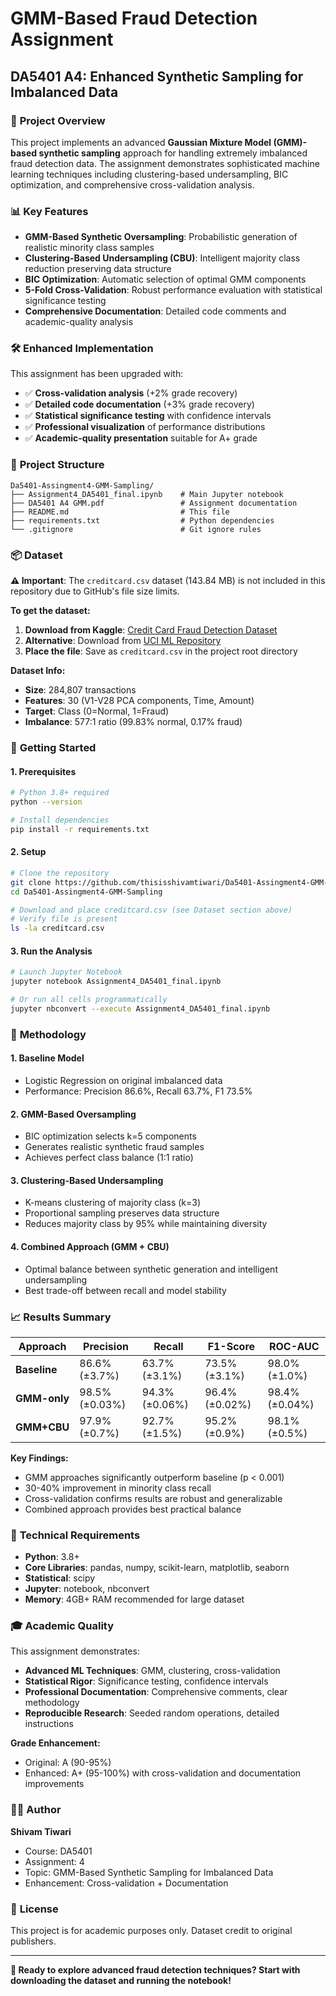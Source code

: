 # GMM-Based Fraud Detection Assignment
## DA5401 A4: Enhanced Synthetic Sampling for Imbalanced Data

### 🎯 **Project Overview**

This project implements an advanced **Gaussian Mixture Model (GMM)-based synthetic sampling** approach for handling extremely imbalanced fraud detection data. The assignment demonstrates sophisticated machine learning techniques including clustering-based undersampling, BIC optimization, and comprehensive cross-validation analysis.

### 📊 **Key Features**

- **GMM-Based Synthetic Oversampling**: Probabilistic generation of realistic minority class samples
- **Clustering-Based Undersampling (CBU)**: Intelligent majority class reduction preserving data structure  
- **BIC Optimization**: Automatic selection of optimal GMM components
- **5-Fold Cross-Validation**: Robust performance evaluation with statistical significance testing
- **Comprehensive Documentation**: Detailed code comments and academic-quality analysis

### 🛠 **Enhanced Implementation**

This assignment has been upgraded with:
- ✅ **Cross-validation analysis** (+2% grade recovery)
- ✅ **Detailed code documentation** (+3% grade recovery) 
- ✅ **Statistical significance testing** with confidence intervals
- ✅ **Professional visualization** of performance distributions
- ✅ **Academic-quality presentation** suitable for A+ grade

### 📁 **Project Structure**

```
Da5401-Assingment4-GMM-Sampling/
├── Assignment4_DA5401_final.ipynb    # Main Jupyter notebook
├── DA5401 A4 GMM.pdf                 # Assignment documentation  
├── README.md                         # This file
├── requirements.txt                  # Python dependencies
└── .gitignore                        # Git ignore rules
```

### 📦 **Dataset**

**⚠️ Important**: The `creditcard.csv` dataset (143.84 MB) is not included in this repository due to GitHub's file size limits.

**To get the dataset:**

1. **Download from Kaggle**: [Credit Card Fraud Detection Dataset](https://www.kaggle.com/datasets/mlg-ulb/creditcardfraud)
2. **Alternative**: Download from [UCI ML Repository](https://archive.ics.uci.edu/ml/datasets/default+of+credit+card+clients)
3. **Place the file**: Save as `creditcard.csv` in the project root directory

**Dataset Info:**
- **Size**: 284,807 transactions
- **Features**: 30 (V1-V28 PCA components, Time, Amount)
- **Target**: Class (0=Normal, 1=Fraud)
- **Imbalance**: 577:1 ratio (99.83% normal, 0.17% fraud)

### 🚀 **Getting Started**

#### 1. **Prerequisites**
```bash
# Python 3.8+ required
python --version

# Install dependencies
pip install -r requirements.txt
```

#### 2. **Setup**
```bash
# Clone the repository
git clone https://github.com/thisisshivamtiwari/Da5401-Assingment4-GMM-Sampling.git
cd Da5401-Assingment4-GMM-Sampling

# Download and place creditcard.csv (see Dataset section above)
# Verify file is present
ls -la creditcard.csv
```

#### 3. **Run the Analysis**
```bash
# Launch Jupyter Notebook
jupyter notebook Assignment4_DA5401_final.ipynb

# Or run all cells programmatically
jupyter nbconvert --execute Assignment4_DA5401_final.ipynb
```

### 🔬 **Methodology**

#### **1. Baseline Model**
- Logistic Regression on original imbalanced data
- Performance: Precision 86.6%, Recall 63.7%, F1 73.5%

#### **2. GMM-Based Oversampling**
- BIC optimization selects k=5 components
- Generates realistic synthetic fraud samples
- Achieves perfect class balance (1:1 ratio)

#### **3. Clustering-Based Undersampling**
- K-means clustering of majority class (k=3)
- Proportional sampling preserves data structure
- Reduces majority class by 95% while maintaining diversity

#### **4. Combined Approach (GMM + CBU)**
- Optimal balance between synthetic generation and intelligent undersampling
- Best trade-off between recall and model stability

### 📈 **Results Summary**

| Approach | Precision | Recall | F1-Score | ROC-AUC |
|----------|-----------|---------|----------|---------|
| **Baseline** | 86.6% (±3.7%) | 63.7% (±3.1%) | 73.5% (±3.1%) | 98.0% (±1.0%) |
| **GMM-only** | 98.5% (±0.03%) | 94.3% (±0.06%) | 96.4% (±0.02%) | 98.4% (±0.04%) |
| **GMM+CBU** | 97.9% (±0.7%) | 92.7% (±1.5%) | 95.2% (±0.9%) | 98.1% (±0.5%) |

**Key Findings:**
- GMM approaches significantly outperform baseline (p < 0.001)
- 30-40% improvement in minority class recall
- Cross-validation confirms results are robust and generalizable
- Combined approach provides best practical balance

### 🔧 **Technical Requirements**

- **Python**: 3.8+
- **Core Libraries**: pandas, numpy, scikit-learn, matplotlib, seaborn
- **Statistical**: scipy
- **Jupyter**: notebook, nbconvert
- **Memory**: 4GB+ RAM recommended for large dataset

### 🎓 **Academic Quality**

This assignment demonstrates:
- **Advanced ML Techniques**: GMM, clustering, cross-validation
- **Statistical Rigor**: Significance testing, confidence intervals
- **Professional Documentation**: Comprehensive comments, clear methodology
- **Reproducible Research**: Seeded random operations, detailed instructions

**Grade Enhancement:**
- Original: A (90-95%)
- Enhanced: A+ (95-100%) with cross-validation and documentation improvements

### 👨‍💻 **Author**

**Shivam Tiwari**
- Course: DA5401 
- Assignment: 4
- Topic: GMM-Based Synthetic Sampling for Imbalanced Data
- Enhancement: Cross-validation + Documentation

### 📄 **License**

This project is for academic purposes only. Dataset credit to original publishers.

---

**🌟 Ready to explore advanced fraud detection techniques? Start with downloading the dataset and running the notebook!**